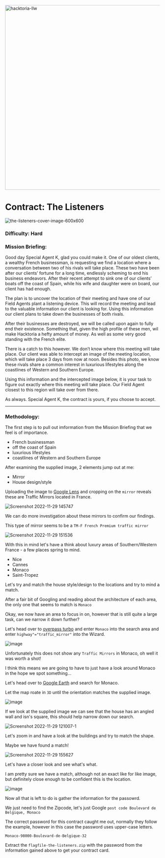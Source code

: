 <img width="600" alt="hacktoria-llw" src="https://user-images.githubusercontent.com/117080369/203552008-2d0e0a07-1815-485b-8f3f-ae7ed7258af8.png">

# Contract: The Listeners
![the-listeners-cover-image-600x600](https://user-images.githubusercontent.com/117080369/204564489-03244eb9-d8b4-4931-ad2f-487bac1f344a.png)

### Difficulty: Hard

### Mission Briefing:
Good day Special Agent K, glad you could make it. One of our oldest clients, a wealthy French businessman, is requesting we find a location where a conversation between two of his rivals will take place. These two have been after our clients’ fortune for a long time, endlessly scheming to end his business endeavors. After their recent attempt to sink one of our clients’ boats off the coast of Spain, while his wife and daughter were on board, our client has had enough.

The plan is to uncover the location of their meeting and have one of our Field Agents plant a listening device. This will record the meeting and lead to the valuable information our client is looking for. Using this information our client plans to take down the businesses of both rivals.

After their businesses are destroyed, we will be called upon again to fully end their existence. Something that, given the high profile of these men, wil make Hacktoria a hefty amount of money. As well as some very good standing with the French elite.

There is a catch to this however. We don’t know where this meeting will take place. Our client was able to intercept an image of the meeting location, which will take place 3 days from now at noon. Besides this photo, we know these rivals share a common interest in luxurious lifestyles along the coastlines of Western and Southern Europe.

Using this information and the intercepted image below, it is your task to figure out exactly where this meeting will take place. Our Field Agent closest to this region will take over from there.

As always. Special Agent K, the contract is yours, if you choose to accept.

---

### Methodology:
The first step is to pull out imformation from the Mission Briefing that we feel is of importance.
* French businessman
* off the coast of Spain
* luxurious lifestyles
* coastlines of Western and Southern Europe

After examining the supplied image, 2 elements jump out at me:
* Mirror
* House design/style

Uploading the image to <a href="https://lens.google.com/">Google Lens</a> and cropping on the `mirror` reveals these are Traffic Mirrors located in France.

![Screenshot 2022-11-29 145747](https://user-images.githubusercontent.com/117080369/204566153-574640e8-2b76-49e7-b461-95508cc704fc.png)

We can do more investigation about these mirrors to confirm our findings.

This type of mirror seems to be a `TM-F French Premium traffic mirror`

![Screenshot 2022-11-29 151536](https://user-images.githubusercontent.com/117080369/204568124-1f8b54d5-45e2-498a-86db-1228456c190d.png)

With this in mind let's have a think about luxury areas of Southern/Western France - a few places spring to mind.
* Nice
* Cannes
* Monaco
* Saint-Tropez

Let's try and match the house style/design to the locations and try to mind a match.

After a fair bit of Googling and reading about the architecture of each area, the only one that seems to match is `Monaco`

Okay, we now have an area to focus in on, however that is still quite a large task, can we narrow it down further?

Let's head over to <a href="https://overpass-turbo.eu/">overpass turbo</a> and enter `Monaco` into the search area and enter `highway"="traffic_mirror"` into the Wizard.

![image](https://user-images.githubusercontent.com/117080369/204573385-3b9b6b64-1e72-463e-a19d-12701618e09a.png)

Unfortunately this does not show any `Traffic Mirrors` in Monaco, oh well it was worth a shot!

I think this means we are going to have to just have a look around Monaco in the hope we spot something...

Let's head over to <a href="https://earth.google.com/web/">Google Earth</a> and search for Monaco.

Let the map roate in `3D` until the orientation matches the supplied image.

![image](https://user-images.githubusercontent.com/117080369/204575268-d9c88eed-8cdf-48c3-936b-0d054df99b3f.png)

If we look at the supplied image we can see that the house has an angled wall and isn's square, this should help narrow down our search.

![Screenshot 2022-11-29 121007-1](https://user-images.githubusercontent.com/117080369/204576217-cd6ec638-e5f6-4335-8d66-97a636d0e4ca.png)

Let's zoom in and have a look at the buildings and try to match the shape.

Maybe we have found a match!

![Screenshot 2022-11-29 155627](https://user-images.githubusercontent.com/117080369/204578948-db436069-509a-4d61-9579-d3bd234922d1.png)

Let's have a closer look and see what's what.

I am pretty sure we have a match, although not an exact like for like image, but definitely close enough to be confident this is the location.

![image](https://user-images.githubusercontent.com/117080369/204579335-c0ab7646-d3c5-4abd-91cf-047acd7aca42.png)

Now all that is left to do is gather the information for the passowrd.

We just need to find the Zipcode, let's just Google `post code Boulevard de Belgique, Monaco`

The correct password for this contract caught me out, normally they follow the example, however in this case the password uses upper-case letters.

`Monaco-98000-Boulevard-de-Belgique-32`

Extract the `flagfile-the-listeners.zip` with the password from the information gained above to get your contract card.
